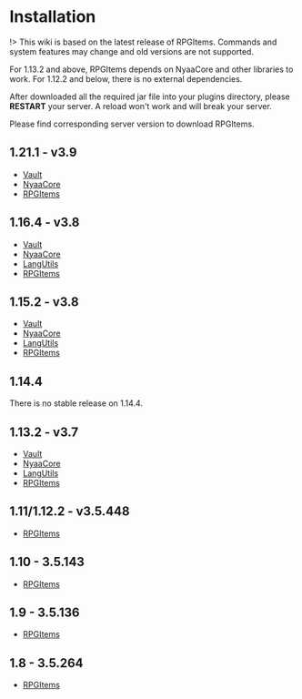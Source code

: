 # Installation

!> This wiki is based on the latest release of RPGItems. Commands and system features may change and old versions are not supported.

For 1.13.2 and above, RPGItems depends on NyaaCore and other libraries to work. For 1.12.2 and below, there is no external dependencies.

After downloaded all the required jar file into your plugins directory, please **RESTART** your server. A reload won't work and will break your server.

Please find corresponding server version to download RPGItems.

## 1.21.1 - v3.9

* [Vault](https://www.spigotmc.org/resources/vault.34315/)
* [NyaaCore](https://ci.nyaacat.com/job/NyaaCore/job/main/lastSuccessfulBuild/artifact/build/libs/NyaaCore-9.4.jar)
* [RPGItems](https://ci.nyaacat.com/job/RPGItems-reloaded/job/main/lastSuccessfulBuild/artifact/build/libs/RPGItems-mc1.21.1-3.9.7-release.jar)

## 1.16.4 - v3.8

* [Vault](https://www.spigotmc.org/resources/vault.34315/)
* [NyaaCore](https://ci.nyaacat.com/job/NyaaCore/job/1.16/18/artifact/build/libs/NyaaCore-mc1.16.4-8.0.18-shadowed.jar)
* [LangUtils](https://ci.nyaacat.com/job/LanguageUtils/job/1.16/3/artifact/build/libs/LangUtils-mc1.16.1-2.4.3.jar)
* [RPGItems](https://ci.nyaacat.com/job/RPGItems-reloaded/job/1.16/7/artifact/build/libs/RPGItems-mc1.16.1-3.81.16-7-release.jar)

## 1.15.2 - v3.8

* [Vault](https://www.spigotmc.org/resources/vault.34315/)
* [NyaaCore](https://ci.nyaacat.com/job/NyaaCore/job/1.15/3/artifact/build/libs/NyaaCore-mc1.15-7.2.3-shadowed.jar)
* [LangUtils](https://ci.nyaacat.com/job/LanguageUtils/job/1.15/2/artifact/build/libs/LangUtils-mc1.15.1-2.3.2.jar)
* [RPGItems](https://ci.nyaacat.com/job/RPGItems-reloaded/job/1.15/107/artifact/build/libs/RPGItems-mc1.15-3.8-107-release.jar)

## 1.14.4

There is no stable release on 1.14.4.

## 1.13.2 - v3.7

* [Vault](https://www.spigotmc.org/resources/vault.34315/)
* [NyaaCore](https://github.com/NyaaCat/NyaaCore/releases/download/v6.3.329-mc1.13.2/NyaaCore-v6.3.329-mc1.13.2.jar)
* [LangUtils](https://github.com/NyaaCat/LanguageUtils/releases/download/v2.1.17-mc1.13.1/LangUtils-v2.1.17-mc1.13.1.jar)
* [RPGItems](https://github.com/NyaaCat/RPGItems-reloaded/releases/download/v3.7.762-mc1.13.2/rpgitem-reloaded-3.7.762-mc1.13.2.jar)

## 1.11/1.12.2 - v3.5.448

* [RPGItems](https://github.com/NyaaCat/RPGitems-reloaded/releases/download/1.11-v3.5.448/rpgitem-reloaded-mc1.11-v3.5.448.jar)

## 1.10 - 3.5.143

* [RPGItems](https://github.com/NyaaCat/RPGitems-reloaded/releases/download/1.10-v3.5.143/RPGitems-reloaded.jar)

## 1.9 - 3.5.136

* [RPGItems](https://github.com/NyaaCat/RPGitems-reloaded/releases/download/1.9-v3.5.136/RPGitems-reloaded.jar)

## 1.8 - 3.5.264

* [RPGItems](https://github.com/NyaaCat/RPGitems-reloaded/releases/download/1.8-v3.5.264/rpgitem-reloaded-1.8-v.264.jar)

